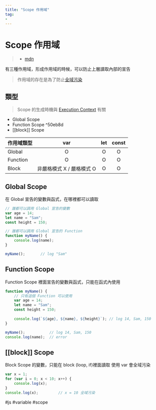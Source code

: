 ```yaml
---
title: "Scope 作用域"
tag: 
- 
---
```

# Scope 作用域
>- [mdn](https://developer.mozilla.org/en-US/docs/Glossary/Scope)

有三種作用域，形成作用域的時候，可以防止上層讀取內部的宣告

> 作用域的存在是為了防止[全域污染](全域污染.md)



## 類型
> Scope 的生成時機與 [Execution Context](Execution%20Context.md) 有關

- Global Scope
- Function Scope ^50eb8d
- [[block]] Scope

|作用域類型|var|let|const|
|-|:-:|:-:|:-:|
|Global|O|O|O|
|Function|O|O|O|
|Block|非嚴格模式 X / 嚴格模式 O|O|O|

## Global Scope
在 Global 宣告的變數與函式，在哪裡都可以讀取
```js
// 誰都可以調用 Global 宣告的變數
var age = 14;
let name = "Sam";
const height = 150;

// 誰都可以調用 Global 宣告的 Function
function myName() {
	console.log(name);
}

myName();		// log "Sam"
```

## Function Scope
Function Scope 裡面宣告的變數與函式，只能在函式內使用
```js
function myName() {
	// 只有這個 Function 可以使用
	var age = 14;
	let name = "Sam";
	const height = 150;
	
	console.log(`${age}, ${name}, ${height}`); // log 14, Sam, 150
}

myName();			// log 14, Sam, 150
console.log(name);	// error
```

## [[block]] Scope
Block Scope 的變數，只能在 block (loop, if)裡面讀取
使用 var 會全域污染
```js
var x = 1;
for (var i = 0; x < 10; x++) {
	console.log(x);
}
console.log(x);			// x = 10 全域污染
```

#js #variable #scope